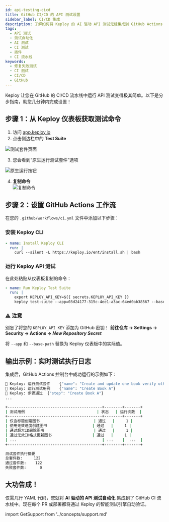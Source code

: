 ```yaml
---
id: api-testing-cicd
title: GitHub CI/CD 的 API 测试设置
sidebar_label: CI/CD 集成
description: 了解如何将 Keploy 的 AI 驱动 API 测试无缝集成到 GitHub Actions 实现持续测试。
tags:
  - API 测试
  - 测试自动化
  - AI 测试
  - CI 测试
  - 插件
  - CI 流水线
keywords:
  - 修复失败测试
  - CI 测试
  - CI/CD
  - GitHub
---
```


Keploy 让您在 GitHub 的 CI/CD 流水线中运行 API 测试变得极其简单。以下是分步指南，助您几分钟内完成设置！

## 步骤 1：从 Keploy 仪表板获取测试命令

1. 访问 [app.keploy.io](https://app.keploy.io)
2. 点击侧边栏中的 **Test Suite**

![测试套件页面](https://keploy-devrel.s3.us-west-2.amazonaws.com/testsuite-apitesting.png)

3. 您会看到“原生运行测试套件”选项

![原生运行按钮](https://keploy-devrel.s3.us-west-2.amazonaws.com/apitestsuites.png)

4. **复制命令**  
   ![复制命令](https://keploy-devrel.s3.us-west-2.amazonaws.com/apitesting-ci-cmd.png)

## 步骤 2：设置 GitHub Actions 工作流

在您的 `.github/workflows/ci.yml` 文件中添加以下步骤：

### 安装 Keploy CLI

```yaml
- name: Install Keploy CLI
  run: |
    curl --silent -L https://keploy.io/ent/install.sh | bash
```

### 运行 Keploy API 测试

在此处粘贴从仪表板复制的命令：

```yaml
- name: Run Keploy Test Suite
  run: |
    export KEPLOY_API_KEY=${{ secrets.KEPLOY_API_KEY }}
    keploy test-suite --app=03d24177-315c-4ee1-a3ac-64ed0ab38567 --base-path http://localhost:8080/books --cloud
```

### ⚠️ **注意**

别忘了将您的 `KEPLOY_API_KEY` 添加为 GitHub 密钥！
**前往仓库 → Settings → Security → Actions → _New Repository Secret_**

将 `--app` 和 `--base-path` 替换为 Keploy 仪表板中的实际值。

## 输出示例：实时测试执行日志

集成后，GitHub Actions 控制台中成功运行的示例如下：

```sh
🐰 Keploy: 运行测试套件	{"name": "Create and update one book verify other is unaffected via list"}
🐰 Keploy: 运行测试用例	{"name": "Create Book A"}
🐰 Keploy: 步骤通过	{"step": "Create Book A"}
...

+------------------------------------------+--------+-------+
| 测试用例                                | 状态   | 运行次数  |
+------------------------------------------+--------+-------+
| 仅含标题创建图书                        | 通过   |     1 |
| 使用无效进度创建图书                    | 通过   |     1 |
| 通过超大ID删除图书                      | 通过   |     1 |
| 通过无效ID格式更新图书                  | 通过   |     1 |
| ...                                      | ...    |  ...  |
+------------------------------------------+--------+-------+

测试套件执行摘要
总套件数:     122
通过套件数:    122
失败套件数:      0
```

## 大功告成！

仅需几行 YAML 代码，您就将 **AI 驱动的 API 测试自动化** 集成到了 GitHub CI 流水线中。现在每个 PR 或部署都将通过 Keploy 的智能测试引擎自动验证。

import GetSupport from '../concepts/support.md'

<GetSupport/>